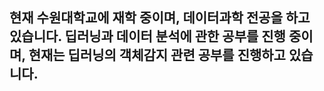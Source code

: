 ## 현재 수원대학교에 재학 중이며, 데이터과학 전공을 하고 있습니다. 딥러닝과 데이터 분석에 관한 공부를 진행 중이며, 현재는 딥러닝의 객체감지 관련 공부를 진행하고 있습니다.

<!--
**haronghatong/haronghatong** is a ✨ _special_ ✨ repository because its `README.md` (this file) appears on your GitHub profile.

Here are some ideas to get you started:

- 🔭 I’m currently working on ...
- 🌱 I’m currently learning ...
- 👯 I’m looking to collaborate on ...
- 🤔 I’m looking for help with ...
- 💬 Ask me about ...
- 📫 How to reach me: ...
- 😄 Pronouns: ...
- ⚡ Fun fact: ...
--> 

